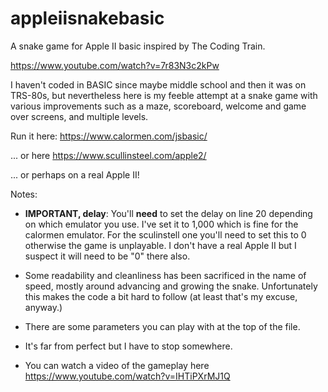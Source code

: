 # appleiisnakebasic
A snake game for Apple II basic inspired by The Coding Train.

https://www.youtube.com/watch?v=7r83N3c2kPw

I haven't coded in BASIC since maybe middle school and then it was on TRS-80s, but nevertheless here is my feeble attempt at a snake game with various improvements such as a maze, scoreboard, welcome and game over screens, and multiple levels. 

Run it here: https://www.calormen.com/jsbasic/

... or here https://www.scullinsteel.com/apple2/

... or perhaps on a real Apple II!

Notes:
- **IMPORTANT, delay**: You'll **need** to set the delay on line 20 depending on which emulator you use. I've set it to 1,000 which is fine for the calormen emulator. For the sculinstell one you'll need to set this to 0 otherwise the game is unplayable. I don't have a real Apple II but I suspect it will need to be "0" there also.

- Some readability and cleanliness has been sacrificed in the name of speed, mostly around advancing and growing the snake. Unfortunately this makes the code a bit hard to follow (at least that's my excuse, anyway.)

- There are some parameters you can play with at the top of the file.

- It's far from perfect but I have to stop somewhere.

- You can watch a video of the gameplay here https://www.youtube.com/watch?v=IHTiPXrMJ1Q
